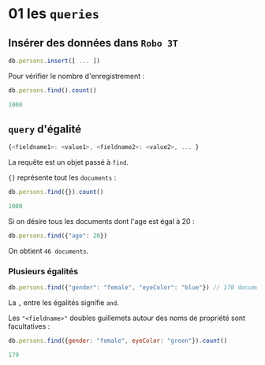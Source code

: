 # 01 les `queries`

## Insérer des données dans `Robo 3T`

```js
db.persons.insert([ ... ])
```

Pour vérifier le nombre d'enregistrement :

```js
db.persons.find().count()

1000
```

## `query` d'égalité

```js
{<fieldname1>: <value1>, <fieldname2>: <value2>, ... }
```



La requête est un objet passé à `find`.

`{}` représente tout les `documents` :

```js
db.persons.find({}).count()

1000
```

Si on désire tous les documents dont l'age est égal à 20 :

```js
db.persons.find({"age": 20})
```

On obtient `46 documents`.

### Plusieurs égalités

```js
db.persons.find({"gender": "female", "eyeColor": "blue"}) // 170 documents
```

La `,` entre les égalités signifie `and`.

Les `"<fieldname>"` doubles guillemets autour des noms de propriété sont facultatives :

```js
db.persons.find({gender: "female", eyeColor: "green"}).count()

179
```

